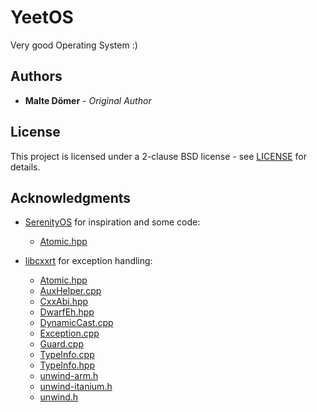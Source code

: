 # YeetOS

Very good Operating System :)

## Authors

* **Malte Dömer** - *Original Author*

## License

This project is licensed under a 2-clause BSD license - see [LICENSE](LICENSE) for details.

## Acknowledgments

* [SerenityOS](https://github.com/SerenityOS/serenity) for inspiration and some code:
    - [Atomic.hpp](YeetOS/LibYT/Atomic.hpp)

* [libcxxrt](https://github.com/libcxxrt/libcxxrt) for exception handling:
    - [Atomic.hpp](YeetOS/Libcxxrt/Atomic.hpp)
    - [AuxHelper.cpp](YeetOS/Libcxxrt/AuxHelper.cpp)
    - [CxxAbi.hpp](YeetOS/LibYT/CxxAbi.hpp)
    - [DwarfEh.hpp](YeetOS/Libcxxrt/DwarfEh.hpp)
    - [DynamicCast.cpp](YeetOS/Libcxxrt/DynamicCast.cpp)
    - [Exception.cpp](YeetOS/Libcxxrt/Exception.cpp)
    - [Guard.cpp](YeetOS/Libcxxrt/Guard.cpp)
    - [TypeInfo.cpp](YeetOS/Libcxxrt/TypeInfo.cpp)
    - [TypeInfo.hpp](YeetOS/Libcxxrt/TypeInfo.hpp)
    - [unwind-arm.h](YeetOS/Libcxxrt/unwind-arm.h)
    - [unwind-itanium.h](YeetOS/Libcxxrt/unwind-itanium.h)
    - [unwind.h](YeetOS/Libcxxrt/unwind.h)
